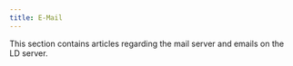 ```yaml
---
title: E-Mail
---
```


This section contains articles regarding the mail server and emails on the LD server.